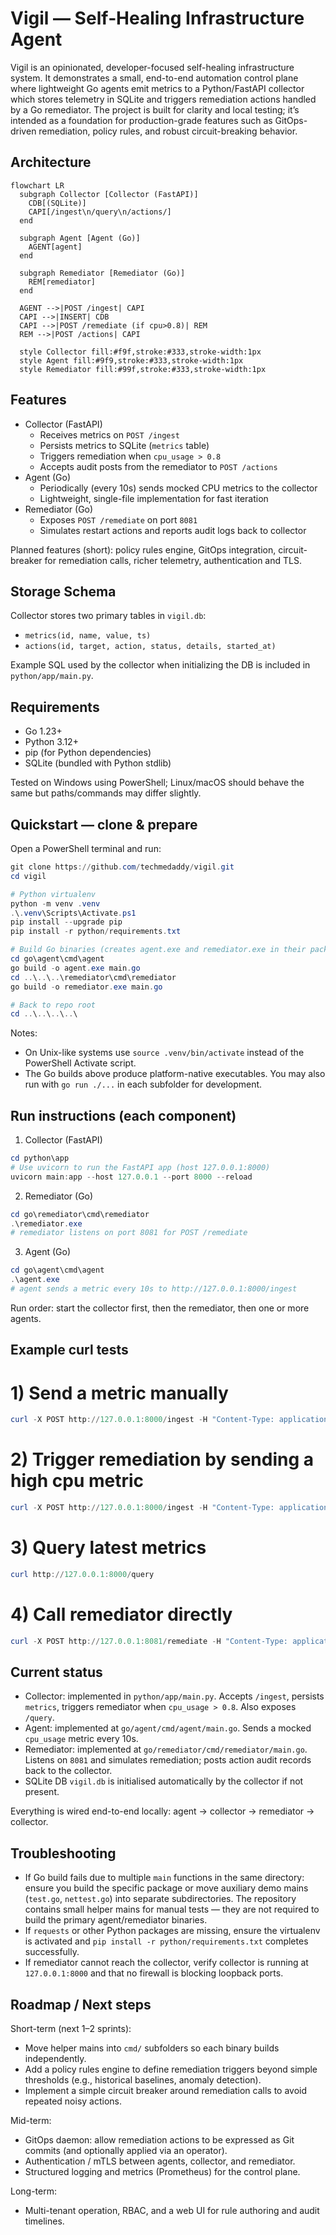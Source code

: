 # Vigil — Self‑Healing Infrastructure Agent

Vigil is an opinionated, developer-focused self-healing infrastructure system. It demonstrates a small, end-to-end automation control plane where lightweight Go agents emit metrics to a Python/FastAPI collector which stores telemetry in SQLite and triggers remediation actions handled by a Go remediator. The project is built for clarity and local testing; it’s intended as a foundation for production-grade features such as GitOps-driven remediation, policy rules, and robust circuit-breaking behavior.

## Architecture

```mermaid
flowchart LR
  subgraph Collector [Collector (FastAPI)]
    CDB[(SQLite)]
    CAPI[/ingest\n/query\n/actions/]
  end

  subgraph Agent [Agent (Go)]
    AGENT[agent]
  end

  subgraph Remediator [Remediator (Go)]
    REM[remediator]
  end

  AGENT -->|POST /ingest| CAPI
  CAPI -->|INSERT| CDB
  CAPI -->|POST /remediate (if cpu>0.8)| REM
  REM -->|POST /actions| CAPI

  style Collector fill:#f9f,stroke:#333,stroke-width:1px
  style Agent fill:#9f9,stroke:#333,stroke-width:1px
  style Remediator fill:#99f,stroke:#333,stroke-width:1px
```

## Features

- Collector (FastAPI)
  - Receives metrics on `POST /ingest`
  - Persists metrics to SQLite (`metrics` table)
  - Triggers remediation when `cpu_usage > 0.8`
  - Accepts audit posts from the remediator to `POST /actions`
- Agent (Go)
  - Periodically (every 10s) sends mocked CPU metrics to the collector
  - Lightweight, single-file implementation for fast iteration
- Remediator (Go)
  - Exposes `POST /remediate` on port `8081`
  - Simulates restart actions and reports audit logs back to collector

Planned features (short): policy rules engine, GitOps integration, circuit-breaker for remediation calls, richer telemetry, authentication and TLS.

## Storage Schema

Collector stores two primary tables in `vigil.db`:

- `metrics(id, name, value, ts)`
- `actions(id, target, action, status, details, started_at)`

Example SQL used by the collector when initializing the DB is included in `python/app/main.py`.

## Requirements

- Go 1.23+
- Python 3.12+
- pip (for Python dependencies)
- SQLite (bundled with Python stdlib)

Tested on Windows using PowerShell; Linux/macOS should behave the same but paths/commands may differ slightly.

## Quickstart — clone & prepare

Open a PowerShell terminal and run:

```powershell
git clone https://github.com/techmedaddy/vigil.git
cd vigil

# Python virtualenv
python -m venv .venv
.\.venv\Scripts\Activate.ps1
pip install --upgrade pip
pip install -r python/requirements.txt

# Build Go binaries (creates agent.exe and remediator.exe in their package dirs)
cd go\agent\cmd\agent
go build -o agent.exe main.go
cd ..\..\..\remediator\cmd\remediator
go build -o remediator.exe main.go

# Back to repo root
cd ..\..\..\..\
```

Notes:
- On Unix-like systems use `source .venv/bin/activate` instead of the PowerShell Activate script.
- The Go builds above produce platform-native executables. You may also run with `go run ./...` in each subfolder for development.

## Run instructions (each component)

1. Collector (FastAPI)

```powershell
cd python\app
# Use uvicorn to run the FastAPI app (host 127.0.0.1:8000)
uvicorn main:app --host 127.0.0.1 --port 8000 --reload
```

2. Remediator (Go)

```powershell
cd go\remediator\cmd\remediator
.\remediator.exe
# remediator listens on port 8081 for POST /remediate
```

3. Agent (Go)

```powershell
cd go\agent\cmd\agent
.\agent.exe
# agent sends a metric every 10s to http://127.0.0.1:8000/ingest
```

Run order: start the collector first, then the remediator, then one or more agents.

## Example curl tests

# 1) Send a metric manually
```powershell
curl -X POST http://127.0.0.1:8000/ingest -H "Content-Type: application/json" -d '{"name": "cpu_usage", "value": 0.12}'
```

# 2) Trigger remediation by sending a high cpu metric
```powershell
curl -X POST http://127.0.0.1:8000/ingest -H "Content-Type: application/json" -d '{"name": "cpu_usage", "value": 0.95}'
```

# 3) Query latest metrics
```powershell
curl http://127.0.0.1:8000/query
```

# 4) Call remediator directly
```powershell
curl -X POST http://127.0.0.1:8081/remediate -H "Content-Type: application/json" -d '{"service": "web", "action": "restart"}'
```

## Current status

- Collector: implemented in `python/app/main.py`. Accepts `/ingest`, persists `metrics`, triggers remediator when `cpu_usage > 0.8`. Also exposes `/query`.
- Agent: implemented at `go/agent/cmd/agent/main.go`. Sends a mocked `cpu_usage` metric every 10s.
- Remediator: implemented at `go/remediator/cmd/remediator/main.go`. Listens on `8081` and simulates remediation; posts action audit records back to the collector.
- SQLite DB `vigil.db` is initialised automatically by the collector if not present.

Everything is wired end-to-end locally: agent -> collector -> remediator -> collector.

## Troubleshooting

- If Go build fails due to multiple `main` functions in the same directory: ensure you build the specific package or move auxiliary demo mains (`test.go`, `nettest.go`) into separate subdirectories. The repository contains small helper mains for manual tests — they are not required to build the primary agent/remediator binaries.
- If `requests` or other Python packages are missing, ensure the virtualenv is activated and `pip install -r python/requirements.txt` completes successfully.
- If remediator cannot reach the collector, verify collector is running at `127.0.0.1:8000` and that no firewall is blocking loopback ports.

## Roadmap / Next steps

Short-term (next 1–2 sprints):
- Move helper mains into `cmd/` subfolders so each binary builds independently.
- Add a policy rules engine to define remediation triggers beyond simple thresholds (e.g., historical baselines, anomaly detection).
- Implement a simple circuit breaker around remediation calls to avoid repeated noisy actions.

Mid-term:
- GitOps daemon: allow remediation actions to be expressed as Git commits (and optionally applied via an operator).
- Authentication / mTLS between agents, collector, and remediator.
- Structured logging and metrics (Prometheus) for the control plane.

Long-term:
- Multi-tenant operation, RBAC, and a web UI for rule authoring and audit timelines.


